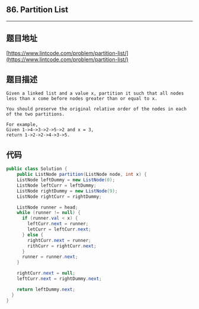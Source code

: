 ## 86. Partition List

----
## 题目地址

[https://www.lintcode.com/problem/partition-list/](https://www.lintcode.com/problem/partition-list/)

## 题目描述

```text
Given a linked list and a value x, partition it such that all nodes less than x come before nodes greater than or equal to x.

You should preserve the original relative order of the nodes in each of the two partitions.

For example,
Given 1->4->3->2->5->2 and x = 3,
return 1->2->2->4->3->5.
```

## 代码

```java
public class Solution {
    public ListNode partition(ListNode node, int x) {
    ListNode leftDummy = new ListNode(0);
    ListNode leftCurr = leftDummy;
    ListNode rightDummy = new ListNode(9);
    ListNode rightCurr = rightDummy;

    ListNode runner = head;
    while (runner != null) {
      if (runner.val < x) {
        leftCurr.next = runner;
        letCurr = leftCurr.next;
      } else {
        rightCurr.next = runner;
        rithCurr = rightCurr.next;
      }
      runner = runner.next;
    }

    rightCurr.next = null;
    leftCurr.next = rightDummy.next;

    return leftDummy.next;
  }
}
```

